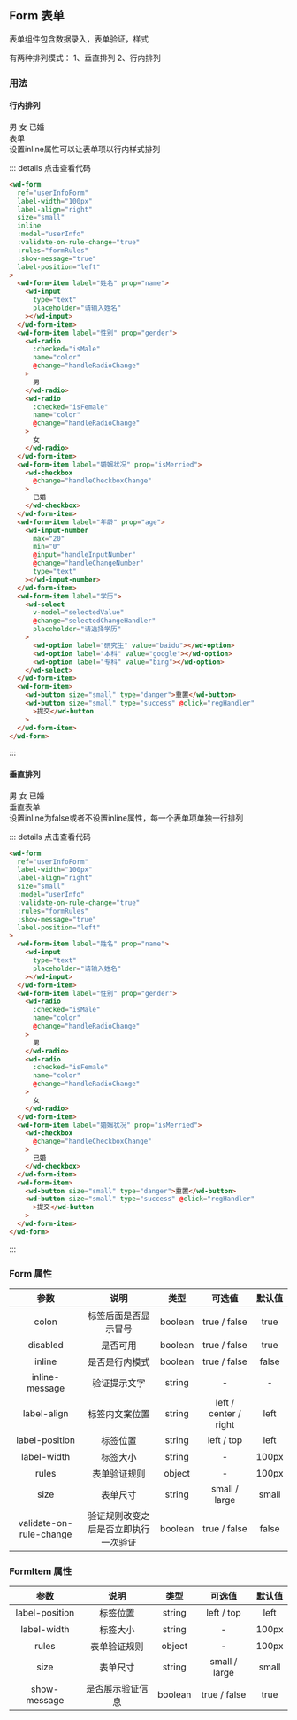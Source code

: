 ## Form 表单
表单组件包含数据录入，表单验证，样式

有两种排列模式：
1、垂直排列
2、行内排列
### 用法
#### 行内排列
<div class="component-box">
    <div class="component-box-top">
      <wd-form
        ref="userInfoForm"
        label-width="100px"
        label-align="right"
        size="small"
        inline
        :model="userInfo"
        :validate-on-rule-change="true"
        :rules="formRules"
        :show-message="true"
        label-position="left"
      >
        <wd-form-item label="姓名" prop="name">
          <wd-input
            type="text"
            placeholder="请输入姓名"
          ></wd-input>
        </wd-form-item>
        <wd-form-item label="性别" prop="gender">
          <wd-radio
            :checked="isMale"
            name="color"
            @change="handleRadioChange"
          >
            男
          </wd-radio>
          <wd-radio
            :checked="isFemale"
            name="color"
            @change="handleRadioChange"
          >
            女
          </wd-radio>
        </wd-form-item>
        <wd-form-item label="婚姻状况" prop="isMerried">
          <wd-checkbox
            :checked="true"
            @change="handleCheckboxChange"
          >
            已婚
          </wd-checkbox>
        </wd-form-item>
        <wd-form-item label="年龄" prop="age">
          <wd-input-number
            max="20"
            min="0"
            @input="handleInputNumber"
            @change="handleChangeNumber"
            type="text"
          ></wd-input-number>
        </wd-form-item>
        <wd-form-item label="学历">
          <wd-select
            v-model="selectedValue"
            @change="selectedChangeHandler"
            placeholder="请选择学历"
          >
            <wd-option label="研究生" value="baidu"></wd-option>
            <wd-option label="本科" value="google"></wd-option>
            <wd-option label="专科" value="bing"></wd-option>
          </wd-select>
        </wd-form-item>
      </wd-form>
    </div>
    <div class="component-box-bottom">
        <div class="component-title">表单</div>
        <div class="component-desc">
            设置inline属性可以让表单项以行内样式排列
        </div>
    </div>
</div> 

::: details 点击查看代码 
```html
<wd-form
  ref="userInfoForm"
  label-width="100px"
  label-align="right"
  size="small"
  inline
  :model="userInfo"
  :validate-on-rule-change="true"
  :rules="formRules"
  :show-message="true"
  label-position="left"
>
  <wd-form-item label="姓名" prop="name">
    <wd-input
      type="text"
      placeholder="请输入姓名"
    ></wd-input>
  </wd-form-item>
  <wd-form-item label="性别" prop="gender">
    <wd-radio
      :checked="isMale"
      name="color"
      @change="handleRadioChange"
    >
      男
    </wd-radio>
    <wd-radio
      :checked="isFemale"
      name="color"
      @change="handleRadioChange"
    >
      女
    </wd-radio>
  </wd-form-item>
  <wd-form-item label="婚姻状况" prop="isMerried">
    <wd-checkbox
      @change="handleCheckboxChange"
    >
      已婚
    </wd-checkbox>
  </wd-form-item>
  <wd-form-item label="年龄" prop="age">
    <wd-input-number
      max="20"
      min="0"
      @input="handleInputNumber"
      @change="handleChangeNumber"
      type="text"
    ></wd-input-number>
  </wd-form-item>
  <wd-form-item label="学历">
    <wd-select
      v-model="selectedValue"
      @change="selectedChangeHandler"
      placeholder="请选择学历"
    >
      <wd-option label="研究生" value="baidu"></wd-option>
      <wd-option label="本科" value="google"></wd-option>
      <wd-option label="专科" value="bing"></wd-option>
    </wd-select>
  </wd-form-item>
  <wd-form-item>
    <wd-button size="small" type="danger">重置</wd-button>
    <wd-button size="small" type="success" @click="regHandler"
      >提交</wd-button
    >
  </wd-form-item>
</wd-form>
```
:::

#### 垂直排列
<div class="component-box">
    <div class="component-box-top">
      <wd-form
        ref="userInfoForm"
        label-width="100px"
        label-align="right"
        size="small"
        :model="userInfo"
        :validate-on-rule-change="true"
        :rules="formRules"
        :show-message="true"
        label-position="left"
      >
        <wd-form-item label="姓名" prop="name">
          <wd-input
            type="text"
            placeholder="请输入姓名"
          ></wd-input>
        </wd-form-item>
        <wd-form-item label="性别" prop="gender">
          <wd-radio
            :checked="isMale"
            name="color"
            @change="handleRadioChange"
          >
            男
          </wd-radio>
          <wd-radio
            :checked="isFemale"
            name="color"
            @change="handleRadioChange"
          >
            女
          </wd-radio>
        </wd-form-item>
        <wd-form-item label="婚姻状况" prop="isMerried">
          <wd-checkbox
            :checked="true"
            @change="handleCheckboxChange"
          >
            已婚
          </wd-checkbox>
        </wd-form-item>
      </wd-form>
    </div>
    <div class="component-box-bottom">
        <div class="component-title">垂直表单</div>
        <div class="component-desc">
            设置inline为false或者不设置inline属性，每一个表单项单独一行排列
        </div>
    </div>
</div> 

::: details 点击查看代码 
```html
<wd-form
  ref="userInfoForm"
  label-width="100px"
  label-align="right"
  size="small"
  :model="userInfo"
  :validate-on-rule-change="true"
  :rules="formRules"
  :show-message="true"
  label-position="left"
>
  <wd-form-item label="姓名" prop="name">
    <wd-input
      type="text"
      placeholder="请输入姓名"
    ></wd-input>
  </wd-form-item>
  <wd-form-item label="性别" prop="gender">
    <wd-radio
      :checked="isMale"
      name="color"
      @change="handleRadioChange"
    >
      男
    </wd-radio>
    <wd-radio
      :checked="isFemale"
      name="color"
      @change="handleRadioChange"
    >
      女
    </wd-radio>
  </wd-form-item>
  <wd-form-item label="婚姻状况" prop="isMerried">
    <wd-checkbox
      @change="handleCheckboxChange"
    >
      已婚
    </wd-checkbox>
  </wd-form-item>
  <wd-form-item>
    <wd-button size="small" type="danger">重置</wd-button>
    <wd-button size="small" type="success" @click="regHandler"
      >提交</wd-button
    >
  </wd-form-item>
</wd-form>
```
:::

### Form 属性
| 参数 | 说明 | 类型 | 可选值 | 默认值 |
| :--: | :--: | :--: | :--: | :--: |
| colon | 标签后面是否显示冒号 | boolean | true / false | true |
| disabled | 是否可用 | boolean | true / false | true |
| inline | 是否是行内模式 | boolean | true / false | false |
| inline-message | 验证提示文字 | string | - | - |
| label-align | 标签内文案位置 | string | left / center / right | left |
| label-position | 标签位置 | string | left / top | left |
| label-width | 标签大小 | string | - | 100px |
| rules | 表单验证规则 | object | - | 100px |
| size | 表单尺寸 | string | small / large | small |
| validate-on-rule-change | 验证规则改变之后是否立即执行一次验证 | boolean | true / false | false |

### FormItem 属性
| 参数 | 说明 | 类型 | 可选值 | 默认值 |
| :--: | :--: | :--: | :--: | :--: |
| label-position | 标签位置 | string | left / top | left |
| label-width | 标签大小 | string | - | 100px |
| rules | 表单验证规则 | object | - | 100px |
| size | 表单尺寸 | string | small / large | small |
| show-message | 是否展示验证信息 | boolean | true / false | true |